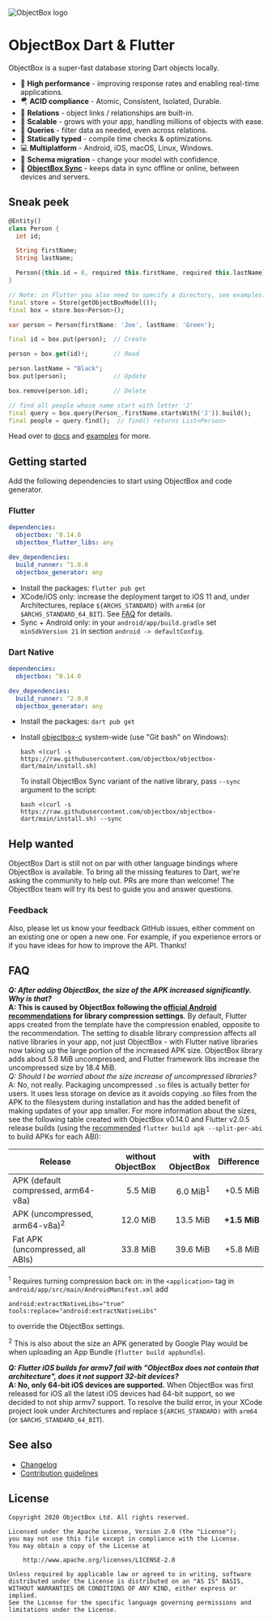 ![ObjectBox logo](https://raw.githubusercontent.com/objectbox/objectbox-java/master/logo.png)

ObjectBox Dart & Flutter
==========================

ObjectBox is a super-fast database storing Dart objects locally.

* 🏁 **High performance** - improving response rates and enabling real-time applications.
* 🪂 **ACID compliance** - Atomic, Consistent, Isolated, Durable.
* 🔗 **Relations** - object links / relationships are built-in.
* 🌱 **Scalable** - grows with your app, handling millions of objects with ease.
* 💐 **Queries** - filter data as needed, even across relations.
* 🦮 **Statically typed** - compile time checks & optimizations.
* 💻 **Multiplatform** - Android, iOS, macOS, Linux, Windows.
* 📃 **Schema migration** - change your model with confidence.
* 👥 [**ObjectBox Sync**](https://objectbox.io/sync/) - keeps data in sync offline or online, between devices and servers.

## Sneak peek

```dart
@Entity()
class Person {
  int id;

  String firstName;
  String lastName;

  Person({this.id = 0, required this.firstName, required this.lastName});
}

// Note: in Flutter you also need to specify a directory, see examples.
final store = Store(getObjectBoxModel());
final box = store.box<Person>();

var person = Person(firstName: 'Joe', lastName: 'Green');

final id = box.put(person);  // Create

person = box.get(id)!;       // Read

person.lastName = "Black";
box.put(person);             // Update

box.remove(person.id);       // Delete

// find all people whose name start with letter 'J'
final query = box.query(Person_.firstName.startsWith('J')).build();
final people = query.find();  // find() returns List<Person>
```

Head over to [docs](https://docs.objectbox.io/getting-started) and [examples](example/README.md) for more.

Getting started
---------------

Add the following dependencies to start using ObjectBox and code generator.

### Flutter 

```yaml
dependencies:
  objectbox: ^0.14.0
  objectbox_flutter_libs: any

dev_dependencies:
  build_runner: ^1.0.0
  objectbox_generator: any
```

* Install the packages: `flutter pub get`
* XCode/iOS only: increase the deployment target to iOS 11 and, under Architectures, replace `${ARCHS_STANDARD}` with `arm64` (or `$ARCHS_STANDARD_64_BIT`). See [FAQ](#faq) for details.
* Sync + Android only: in your `android/app/build.gradle` set `minSdkVersion 21` in section `android -> defaultConfig`. 

### Dart Native

```yaml
dependencies:
  objectbox: ^0.14.0

dev_dependencies:
  build_runner: ^2.0.0
  objectbox_generator: any
```

* Install the packages: `dart pub get`
* Install [objectbox-c](https://github.com/objectbox/objectbox-c) system-wide (use "Git bash" on Windows):

  ```shell script
  bash <(curl -s https://raw.githubusercontent.com/objectbox/objectbox-dart/main/install.sh)
  ```
  
  To install ObjectBox Sync variant of the native library, pass `--sync` argument to the script:
  
  ```shell script
  bash <(curl -s https://raw.githubusercontent.com/objectbox/objectbox-dart/main/install.sh) --sync
  ```

Help wanted
-----------

ObjectBox Dart is still not on par with other language bindings where ObjectBox is available.
To bring all the missing features to Dart, we're asking the community to help out. PRs are more than welcome!
The ObjectBox team will try its best to guide you and answer questions.

### Feedback

Also, please let us know your feedback GitHub issues, either comment on an existing one or open a new one.
For example, if you experience errors or if you have ideas for how to improve the API.
Thanks!

FAQ
---

_**Q: After adding ObjectBox, the size of the APK increased significantly. Why is that?**_  
**A: This is caused by ObjectBox following
the [official Android recommendations](https://developer.android.com/topic/performance/reduce-apk-size#extract-false)
for library compression settings**. By default, Flutter apps created from the template have the compression enabled,
opposite to the recommendation. The setting to disable library compression affects all native libraries in your app, not
just ObjectBox - with Flutter native libraries now taking up the large portion of the increased APK size. ObjectBox
library adds about 5.8 MiB uncompressed, and Flutter framework libs increase the uncompressed size by 18.4 MiB.  
_Q: Should I be worried about the size increase of uncompressed libraries?_  
A: No, not really. Packaging uncompressed `.so` files is actually better for users. It uses less storage on device as it
avoids copying .so files from the APK to the filesystem during installation and has the added benefit of making updates
of your app smaller. For more information about the sizes, see the following table created with 
ObjectBox v0.14.0 and Flutter v2.0.5 release builds (using the [recommended](https://flutter.dev/docs/deployment/android#build-an-apk)
`flutter build apk --split-per-abi` to build APKs for each ABI):

| Release                                   | without ObjectBox |            with ObjectBox |    Difference |
| ----------------------------------------- | ----------------: | ------------------------: | ------------: | 
| APK (default compressed, arm64-v8a)       |           5.5 MiB |       6.0 MiB<sup>1</sup> |      +0.5 MiB |
| APK (uncompressed, arm64-v8a)<sup>2</sup> |          12.0 MiB |                  13.5 MiB |  **+1.5 MiB** |
| Fat APK (uncompressed, all ABIs)          |          33.8 MiB |                  39.6 MiB |      +5.8 MiB |

<sup>1</sup> Requires turning compression back on: in the `<application>` tag in `android/app/src/main/AndroidManifest.xml` add
```
android:extractNativeLibs="true"
tools:replace="android:extractNativeLibs"
```
to override the ObjectBox settings.

<sup>2</sup> This is also about the size an APK generated by Google Play would be when uploading an App Bundle (`flutter build appbundle`).

_**Q: Flutter iOS builds for armv7 fail with "ObjectBox does not contain that architecture", does it not support 32-bit devices?**_  
**A: No, only 64-bit iOS devices are supported.** When ObjectBox was first released for iOS all the latest iOS devices had 64-bit support,
so we decided to not ship armv7 support. To resolve the build error, in your XCode project
look under Architectures and replace `${ARCHS_STANDARD)` with `arm64` (or `$ARCHS_STANDARD_64_BIT`).

See also
---------

* [Changelog](CHANGELOG.md)
* [Contribution guidelines](../CONTRIBUTING.md)

License
-------

```text
Copyright 2020 ObjectBox Ltd. All rights reserved.

Licensed under the Apache License, Version 2.0 (the "License");
you may not use this file except in compliance with the License.
You may obtain a copy of the License at

    http://www.apache.org/licenses/LICENSE-2.0

Unless required by applicable law or agreed to in writing, software
distributed under the License is distributed on an "AS IS" BASIS,
WITHOUT WARRANTIES OR CONDITIONS OF ANY KIND, either express or implied.
See the License for the specific language governing permissions and
limitations under the License.
```
